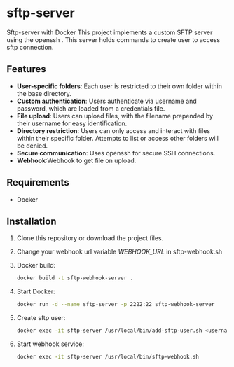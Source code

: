 # sftp-server
Sftp-server with Docker 
This project implements a custom SFTP server using the openssh . This server holds commands to create user to access sftp connection.

## Features

- **User-specific folders**: Each user is restricted to their own folder within the base directory.
- **Custom authentication**: Users authenticate via username and password, which are loaded from a credentials file.
- **File upload**: Users can upload files, with the filename prepended by their username for easy identification.
- **Directory restriction**: Users can only access and interact with files within their specific folder. Attempts to list or access other folders will be denied.
- **Secure communication**: Uses openssh for secure SSH connections.
- **Webhook**:Webhook to get file on upload.

## Requirements

- Docker

## Installation

1.  Clone this repository or download the project files.

2.  Change your webhook url variable _WEBHOOK_URL_ in sftp-webhook.sh

3.  Docker build:
    ```bash
    docker build -t sftp-webhook-server .
    ```
4.  Start Docker:
    ```bash
    docker run -d --name sftp-server -p 2222:22 sftp-webhook-server
    ```
5.  Create sftp user:
    ```bash
    docker exec -it sftp-server /usr/local/bin/add-sftp-user.sh <username>
    ```
6.  Start webhook service:
    ```bash
    docker exec -it sftp-server /usr/local/bin/sftp-webhook.sh
    ```
